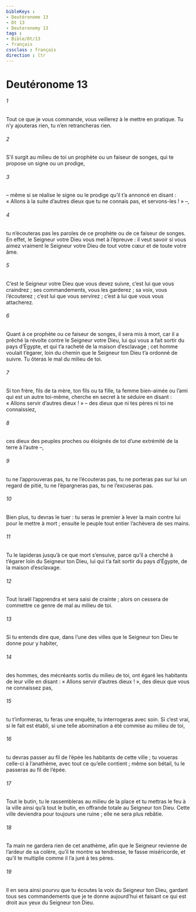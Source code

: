 ```yaml
---
bibleKeys : 
- Deutéronome 13
- Dt 13
- Deuteronomy 13
tags : 
- Bible/Dt/13
- français
cssclass : français
direction : ltr
---
```


# Deutéronome 13

###### 1
Tout ce que je vous commande, vous veillerez à le mettre en pratique. Tu n’y ajouteras rien, tu n’en retrancheras rien.
###### 2
S’il surgit au milieu de toi un prophète ou un faiseur de songes, qui te propose un signe ou un prodige,
###### 3
– même si se réalise le signe ou le prodige qu’il t’a annoncé en disant : « Allons à la suite d’autres dieux que tu ne connais pas, et servons-les ! » –,
###### 4
tu n’écouteras pas les paroles de ce prophète ou de ce faiseur de songes. En effet, le Seigneur votre Dieu vous met à l’épreuve : il veut savoir si vous aimez vraiment le Seigneur votre Dieu de tout votre cœur et de toute votre âme.
###### 5
C’est le Seigneur votre Dieu que vous devez suivre, c’est lui que vous craindrez ; ses commandements, vous les garderez ; sa voix, vous l’écouterez ; c’est lui que vous servirez ; c’est à lui que vous vous attacherez.
###### 6
Quant à ce prophète ou ce faiseur de songes, il sera mis à mort, car il a prêché la révolte contre le Seigneur votre Dieu, lui qui vous a fait sortir du pays d’Égypte, et qui t’a racheté de la maison d’esclavage ; cet homme voulait t’égarer, loin du chemin que le Seigneur ton Dieu t’a ordonné de suivre. Tu ôteras le mal du milieu de toi.
###### 7
Si ton frère, fils de ta mère, ton fils ou ta fille, ta femme bien-aimée ou l’ami qui est un autre toi-même, cherche en secret à te séduire en disant : « Allons servir d’autres dieux ! » – des dieux que ni tes pères ni toi ne connaissiez,
###### 8
ces dieux des peuples proches ou éloignés de toi d’une extrémité de la terre à l’autre –,
###### 9
tu ne l’approuveras pas, tu ne l’écouteras pas, tu ne porteras pas sur lui un regard de pitié, tu ne l’épargneras pas, tu ne l’excuseras pas.
###### 10
Bien plus, tu devras le tuer : tu seras le premier à lever la main contre lui pour le mettre à mort ; ensuite le peuple tout entier l’achèvera de ses mains.
###### 11
Tu le lapideras jusqu’à ce que mort s’ensuive, parce qu’il a cherché à t’égarer loin du Seigneur ton Dieu, lui qui t’a fait sortir du pays d’Égypte, de la maison d’esclavage.
###### 12
Tout Israël l’apprendra et sera saisi de crainte ; alors on cessera de commettre ce genre de mal au milieu de toi.
###### 13
Si tu entends dire que, dans l’une des villes que le Seigneur ton Dieu te donne pour y habiter,
###### 14
des hommes, des mécréants sortis du milieu de toi, ont égaré les habitants de leur ville en disant : « Allons servir d’autres dieux ! », des dieux que vous ne connaissez pas,
###### 15
tu t’informeras, tu feras une enquête, tu interrogeras avec soin. Si c’est vrai, si le fait est établi, si une telle abomination a été commise au milieu de toi,
###### 16
tu devras passer au fil de l’épée les habitants de cette ville ; tu voueras celle-ci à l’anathème, avec tout ce qu’elle contient ; même son bétail, tu le passeras au fil de l’épée.
###### 17
Tout le butin, tu le rassembleras au milieu de la place et tu mettras le feu à la ville ainsi qu’à tout le butin, en offrande totale au Seigneur ton Dieu. Cette ville deviendra pour toujours une ruine ; elle ne sera plus rebâtie.
###### 18
Ta main ne gardera rien de cet anathème, afin que le Seigneur revienne de l’ardeur de sa colère, qu’il te montre sa tendresse, te fasse miséricorde, et qu’il te multiplie comme il l’a juré à tes pères.
###### 19
Il en sera ainsi pourvu que tu écoutes la voix du Seigneur ton Dieu, gardant tous ses commandements que je te donne aujourd’hui et faisant ce qui est droit aux yeux du Seigneur ton Dieu.
